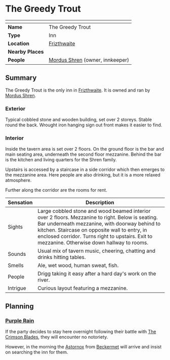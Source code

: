 # The Greedy Trout

| []() | |
| --- | --- |
| **Name** | The Greedy Trout |
| **Type** | Inn |
| **Location** | [Frizthwaite](../../villages/frizthwaite.md) |
| **Nearby Places** | |
| **People** | [Mordus Shren](../../../characters/mordus-shren.md) (owner, innkeeper) |

## Summary

The Greedy Trout is the only inn in [Frizthwaite](../../villages/frizthwaite.md). It is owned and ran by [Mordus Shren](../../../characters/mordus-shren.md).

### Exterior

Typical cobbled stone and wooden building, set over 2 storeys. Stable round the back. Wrought iron hanging sign out front makes it easier to find.

### Interior

Inside the tavern area is set over 2 floors. On the ground floor is the bar and main seating area, underneath the second floor mezzanine. Behind the bar is the kitchen and living quarters for the Shren family.

Upstairs is accessed by a staircase in a side corridor which then emerges to the mezzanine area. Here people are also drinking, but it is a more relaxed atmosphere.

Further along the corridor are the rooms for rent.

| Sensation | Description |
| ---- | --- |
| Sights | Large cobbled stone and wood beamed interior over 2 floors. Mezzanine to right. Below is seating. Bar underneath mezzanine, with doorway behind to kitchen. Staircase on opposite wall to entry, in enclosed corridor. Turns right to upstairs. Exit to mezzanine. Otherwise down hallway to rooms. |
| Sounds | Usual mix of tavern music, cheering, chatting and drinks hitting tables. |
| Smells | Ale, wet wood, human sweat, fish. |
| People | Drigg taking it easy after a hard day's work on the river. |
| Intrigue | Curious layout featuring a mezzanine. |

## Planning

### [Purple Rain](../../../campaigns/purple-rain/purple-rain.md)

If the party decides to stay here overnight following their battle with [The Crimson Blades](../../../organisations/the-crimson-blades.md), they will encounter no notoriety.

However, in the morning the [Astornox](../../../organisations/astornox/astornox.md) from [Beckermet](../../towns/beckermet.md) will arrive and insist on searching the inn for them.
